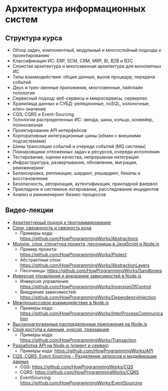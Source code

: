 # Архитектура информационных систем

## Структура курса

- Обзор задач, компонентный, модульный и многослойный подходы к проектированию
- Классификация ИС: ERP, SCM, CRM, MRP, BI, B2B и B2C
- Слоистая архитектура и многозвенная архитектура для монолитных ИС
- Типы взаимодействия: общие данные, вызов процедур, передача событий
- Двух и трех-звенные приложения, многозвенные, пайплайн топология
- Сервисный подход: веб-сервисы и микросервисы, серверлес
- Хранилища данных и СУБД: реляционные, noSQL, колоночные, ключ-значение
- CQS, CQRS и Event-Sourcing
- Топологии распределенных ИС: звезда, шина, кольцо, конвейер, полносвязная
- Проектирование API интерфейсов
- Корпоративные интеграционные шины (обмен с внешними подсистемами)
- Шины трансляции событий и очереди событий (MQ системы)
- Планировщики отложенных задач и ресурсов, очереди исполнения
- Тестирование, оценки качества, непрерывная интеграция
- Инфраструктура, развертывание, обновление, миграции, реинженеринг
- Балансировка, репликации, шардинг, решардинг, бекапы и восстановление
- Безопасность, авторизация, аутентификация, прикладной фаервол
- Прикладное и системное логирование, расследование инцидентов
- Анализ и реинженеринг бизнес-процессов

## Видео-лекции

- [Архитектурный подход к программированию](https://youtu.be/d_vyO2CkiOc)
- [Слои, связанность и связность кода](https://youtu.be/A3RpwNlVeyY)
  - Примеры кода: https://github.com/HowProgrammingWorks/Abstractions
- [Модули, слои, структура проекта, песочницы в JavaScript и Node.js](https://youtu.be/O7A9chb573E)
  - Пример проекта: https://github.com/HowProgrammingWorks/Project
  - Абстрактные слои: https://github.com/HowProgrammingWorks/AbstractionLayers
  - Песочницы: https://github.com/HowProgrammingWorks/Sandboxes
- [Инверсия управления и внедрение зависимостей в Node.js](https://youtu.be/Fz86Fdjz-LM)
  - Инверсия управления: https://github.com/HowProgrammingWorks/InversionOfControl
  - Внедрение зависимостей: https://github.com/HowProgrammingWorks/DependencyInjection
- [Межпроцессовое взаимодействие в Node.js](https://youtu.be/2OXWZFMvfbc)
  - Примеры кода: https://github.com/HowProgrammingWorks/InterProcessCommunication
- [Высоконагруженные распределенные приложения на Node.js](https://youtu.be/7tfZDABPvVs)
- [Слой доступа к данным, курсор, транзакция](https://youtu.be/CRcSWtWVvrA)
  - Примеры кода: https://github.com/HowProgrammingWorks/Transaction
- [Разработка API на Node.js (клиент и сервер)](https://youtu.be/-az912XBCu8)
  - Примеры кода: https://github.com/HowProgrammingWorks/API
- [CQS, CQRS, Event Sourcing - Разделение запросов и модификации данных](https://youtu.be/T2tRc80Q8Qw)
  - CQS: https://github.com/HowProgrammingWorks/CQS
  - CQRS: https://github.com/HowProgrammingWorks/CQRS
  - EventSourcing: https://github.com/HowProgrammingWorks/EventSourcing
